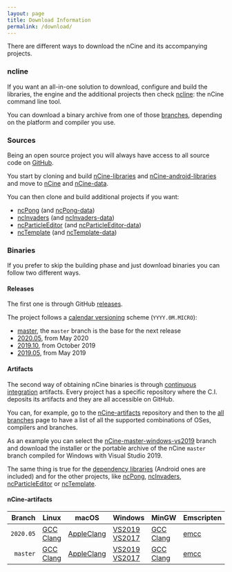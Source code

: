 ```yaml
---
layout: page
title: Download Information
permalink: /download/
---
```


There are different ways to download the nCine and its accompanying projects.

### ncline

If you want an all-in-one solution to download, configure and build the libraries, the engine and the additional projects then check [ncline](https://github.com/nCine/ncline): the nCine command line tool.

You can download a binary archive from one of those [branches](https://github.com/nCine/ncline-artifacts/branches/all), depending on the platform and compiler you use.

### Sources

Being an open source project you will always have access to all source code on [GitHub](https://github.com/nCine).

You start by cloning and build [nCine-libraries](https://github.com/nCine/nCine-libraries) and [nCine-android-libraries](https://github.com/nCine/nCine-android-libraries) and move to [nCine](https://github.com/nCine/nCine) and [nCine-data](https://github.com/nCine/nCine-data).

You can then clone and build additional projects if you want:
- [ncPong](https://github.com/nCine/ncPong) (and [ncPong-data](https://github.com/nCine/ncPong-data))
- [ncInvaders](https://github.com/nCine/ncInvaders) (and [ncInvaders-data](https://github.com/nCine/ncInvaders-data))
- [ncParticleEditor](https://github.com/nCine/ncParticleEditor) (and [ncParticleEditor-data](https://github.com/nCine/ncParticleEditor-data))
- [ncTemplate](https://github.com/nCine/ncTemplate) (and [ncTemplate-data](https://github.com/nCine/ncTemplate-data))

### Binaries

If you prefer to skip the building phase and just download binaries you can follow two different ways.

#### Releases

The first one is through GitHub [releases](https://github.com/nCine/nCine/releases).

The project follows a [calendar versioning](https://calver.org/) scheme (`YYYY.0M.MICRO`):

- [master](/download-master), the `master` branch is the base for the next release
- [2020.05](/download-202005), from May 2020
- [2019.10](/download-201910), from October 2019
- [2019.05](/download-201905), from May 2019

#### Artifacts

The second way of obtaining nCine binaries is through [continuous integration](/ci/) artifacts.
Every project has a specific repository where the C.I. deposits its artifacts and they are all accessible on GitHub.

You can, for example, go to the [nCine-artifacts](https://github.com/nCine/nCine-artifacts/) repository and then to the [all branches](https://github.com/nCine/nCine-artifacts/branches/all) page to have a list of all the supported combinations of OSes, compilers and branches.

As an example you can select the [nCine-master-windows-vs2019](https://github.com/nCine/nCine-artifacts/tree/nCine-master-windows-vs2019) branch and download the installer or the portable archive of the nCine `master` branch compiled for Windows with Visual Studio 2019.

The same thing is true for the [dependency libraries](https://github.com/nCine/nCine-libraries-artifacts/branches/all) (Android ones are included) and for the other projects, like [ncPong](https://github.com/nCine/ncPong-artifacts/branches/all), [ncInvaders](https://github.com/nCine/ncInvaders-artifacts/branches/all), [ncParticleEditor](https://github.com/nCine/ncParticleEditor-artifacts/branches/all) or [ncTemplate](https://github.com/nCine/ncTemplate-artifacts/branches/all).

#### nCine-artifacts

|Branch|Linux|macOS|Windows|MinGW|Emscripten|
|-----:|-----|-----|-------|-----|----------|
|`2020.05`|[GCC](https://github.com/nCine/nCine-artifacts/tree/nCine-2020.05-linux-gcc) [Clang](https://github.com/nCine/nCine-artifacts/tree/nCine-2020.05-linux-clang)|[AppleClang](https://github.com/nCine/nCine-artifacts/tree/nCine-2020.05-darwin-appleclang)|[VS2019](https://github.com/nCine/nCine-artifacts/tree/nCine-2020.05-windows-vs2019) [VS2017](https://github.com/nCine/nCine-artifacts/tree/nCine-2020.05-windows-vs2017)|[GCC](https://github.com/nCine/nCine-artifacts/tree/nCine-2020.05-mingw64-gcc) [Clang](https://github.com/nCine/nCine-artifacts/tree/nCine-2020.05-mingw64-clang)|[emcc](https://github.com/nCine/nCine-artifacts/tree/nCine-2020.05-emscripten-emcc)|
|`master`|[GCC](https://github.com/nCine/nCine-artifacts/tree/nCine-master-linux-gcc) [Clang](https://github.com/nCine/nCine-artifacts/tree/nCine-master-linux-clang)|[AppleClang](https://github.com/nCine/nCine-artifacts/tree/nCine-master-darwin-appleclang)|[VS2019](https://github.com/nCine/nCine-artifacts/tree/nCine-master-windows-vs2019) [VS2017](https://github.com/nCine/nCine-artifacts/tree/nCine-master-windows-vs2017)|[GCC](https://github.com/nCine/nCine-artifacts/tree/nCine-master-mingw64-gcc) [Clang](https://github.com/nCine/nCine-artifacts/tree/nCine-master-mingw64-clang)|[emcc](https://github.com/nCine/nCine-artifacts/tree/nCine-master-emscripten-emcc)|
